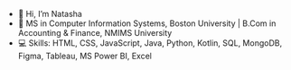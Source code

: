 - 👋 Hi, I’m Natasha
- 🏫 MS in Computer Information Systems, Boston University | B.Com in Accounting & Finance, NMIMS University
- 💻 Skills:  HTML, CSS, JavaScript, Java, Python, Kotlin, SQL, MongoDB, Figma, Tableau, MS Power BI, Excel

<!---
natasha-mac/natasha-mac is a ✨ special ✨ repository because its `README.md` (this file) appears on your GitHub profile.
You can click the Preview link to take a look at your changes.
--->
